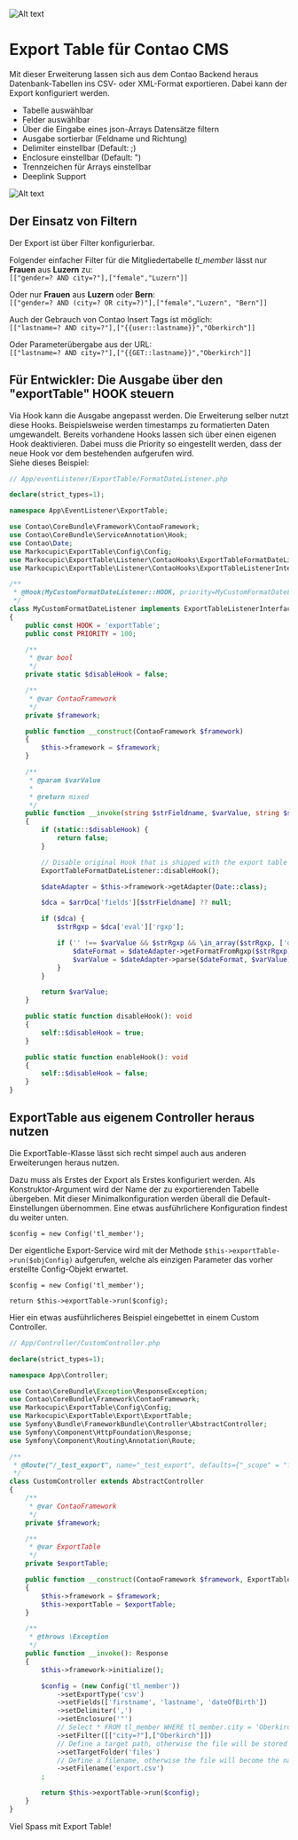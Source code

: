 ![Alt text](docs/logo.png?raw=true "logo")

# Export Table für Contao CMS

Mit dieser Erweiterung lassen sich aus dem Contao Backend heraus Datenbank-Tabellen ins CSV- oder XML-Format exportieren. Dabei kann der Export konfiguriert werden.
- Tabelle auswählbar
- Felder auswählbar
- Über die Eingabe eines json-Arrays Datensätze filtern
- Ausgabe sortierbar (Feldname und Richtung)
- Delimiter einstellbar (Default: ;)
- Enclosure einstellbar (Default: ")
- Trennzeichen für Arrays einstellbar
- Deeplink Support

![Alt text](docs/backend.png?raw=true "Backend")

## Der Einsatz von Filtern
Der Export ist über Filter konfigurierbar.

Folgender einfacher Filter für die Mitgliedertabelle *tl_member* lässt nur **Frauen** aus **Luzern** zu:\
`[["gender=? AND city=?"],["female","Luzern"]]`

Oder nur **Frauen** aus **Luzern** oder **Bern**:\
`[["gender=? AND (city=? OR city=?)"],["female","Luzern", "Bern"]]`

Auch der Gebrauch von Contao Insert Tags ist möglich:\
`[["lastname=? AND city=?"],["{{user::lastname}}","Oberkirch"]]`

Oder Parameterübergabe aus der URL:\
`[["lastname=? AND city=?"],["{{GET::lastname}}","Oberkirch"]]`

## Für Entwickler: Die Ausgabe über den "exportTable" HOOK steuern

Via Hook kann die Ausgabe angepasst werden. Die Erweiterung selber nutzt diese Hooks. Beispielsweise werden timestamps zu formatierten Daten umgewandelt. Bereits vorhandene Hooks lassen sich über einen eigenen Hook deaktivieren. Dabei muss die Priority so eingestellt werden, dass der neue Hook vor dem bestehenden aufgerufen wird.\
Siehe dieses Beispiel:

```php
// App/eventListener/ExportTable/FormatDateListener.php

declare(strict_types=1);

namespace App\EventListener\ExportTable;

use Contao\CoreBundle\Framework\ContaoFramework;
use Contao\CoreBundle\ServiceAnnotation\Hook;
use Contao\Date;
use Markocupic\ExportTable\Config\Config;
use Markocupic\ExportTable\Listener\ContaoHooks\ExportTableFormatDateListener;
use Markocupic\ExportTable\Listener\ContaoHooks\ExportTableListenerInterface;

/**
 * @Hook(MyCustomFormatDateListener::HOOK, priority=MyCustomFormatDateListener::PRIORITY)
 */
class MyCustomFormatDateListener implements ExportTableListenerInterface
{
    public const HOOK = 'exportTable';
    public const PRIORITY = 100;

    /**
     * @var bool
     */
    private static $disableHook = false;

    /**
     * @var ContaoFramework
     */
    private $framework;

    public function __construct(ContaoFramework $framework)
    {
        $this->framework = $framework;
    }

    /**
     * @param $varValue
     *
     * @return mixed
     */
    public function __invoke(string $strFieldname, $varValue, string $strTablename, array $arrDataRecord, array $arrDca, Config $objConfig)
    {
        if (static::$disableHook) {
            return false;
        }

        // Disable original Hook that is shipped with the export table extension.
        ExportTableFormatDateListener::disableHook();

        $dateAdapter = $this->framework->getAdapter(Date::class);

        $dca = $arrDca['fields'][$strFieldname] ?? null;

        if ($dca) {
            $strRgxp = $dca['eval']['rgxp'];

            if ('' !== $varValue && $strRgxp && \in_array($strRgxp, ['date', 'datim', 'time'], true)) {
                $dateFormat = $dateAdapter->getFormatFromRgxp($strRgxp);
                $varValue = $dateAdapter->parse($dateFormat, $varValue);
            }
        }

        return $varValue;
    }

    public static function disableHook(): void
    {
        self::$disableHook = true;
    }

    public static function enableHook(): void
    {
        self::$disableHook = false;
    }
}


```


## ExportTable aus eigenem Controller heraus nutzen
Die ExportTable-Klasse lässt sich recht simpel auch aus anderen Erweiterungen heraus nutzen.

Dazu muss als Erstes der Export als Erstes konfiguriert werden. Als Konstruktor-Argument wird der Name der zu exportierenden Tabelle übergeben. Mit dieser Minimalkonfiguration werden überall die Default-Einstellungen übernommen. Eine etwas ausführlichere Konfiguration findest du weiter unten.

```
$config = new Config('tl_member');
```
Der eigentliche Export-Service wird mit der Methode `$this->exportTable->run($objConfig)` aufgerufen, welche als einzigen Parameter das vorher erstellte Config-Objekt erwartet.
```
$config = new Config('tl_member');

return $this->exportTable->run($config);
```

Hier ein etwas ausführlicheres Beispiel eingebettet in einem Custom Controller.

```php
// App/Controller/CustomController.php

declare(strict_types=1);

namespace App\Controller;

use Contao\CoreBundle\Exception\ResponseException;
use Contao\CoreBundle\Framework\ContaoFramework;
use Markocupic\ExportTable\Config\Config;
use Markocupic\ExportTable\Export\ExportTable;
use Symfony\Bundle\FrameworkBundle\Controller\AbstractController;
use Symfony\Component\HttpFoundation\Response;
use Symfony\Component\Routing\Annotation\Route;

/**
 * @Route("/_test_export", name="_test_export", defaults={"_scope" = "frontend", "_token_check" = false})
 */
class CustomController extends AbstractController
{
    /**
     * @var ContaoFramework
     */
    private $framework;

    /**
     * @var ExportTable
     */
    private $exportTable;

    public function __construct(ContaoFramework $framework, ExportTable $exportTable)
    {
        $this->framework = $framework;
        $this->exportTable = $exportTable;
    }

    /**
     * @throws \Exception
     */
    public function __invoke(): Response
    {
        $this->framework->initialize();

        $config = (new Config('tl_member'))
            ->setExportType('csv')
            ->setFields(['firstname', 'lastname', 'dateOfBirth'])
            ->setDelimiter(',')
            ->setEnclosure('"')
            // Select * FROM tl_member WHERE tl_member.city = 'Oberkirch'
            ->setFilter([["city=?"],["Oberkirch"]])
            // Define a target path, otherwise the file will be stored in system/tmp
            ->setTargetFolder('files')
            // Define a filename, otherwise the file will become the name of the table ->tl_member.csv
            ->setFilename('export.csv')
        ;

        return $this->exportTable->run($config);
    }
}

```


Viel Spass mit Export Table!
